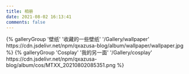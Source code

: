 ```yaml
---
title: 相册
date: 2021-08-02 16:13:41
comments: false
---
```

<div class="gallery-group-main">
{% galleryGroup '壁纸' '收藏的一些壁纸' '/Gallery/wallpaper' https://cdn.jsdelivr.net/npm/qxazusa-blog/album/wallpaper/wallpaper.jpg %}
{% galleryGroup 'Cosplay' '我的另一面' '/Gallery/cosplay' https://cdn.jsdelivr.net/npm/qxazusa-blog/album/cos/MTXX_20210802085351.png %}
</div>
